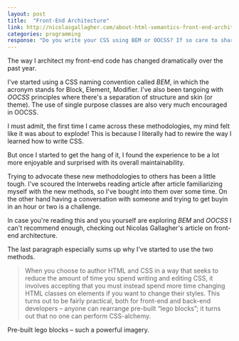 ```yaml
---
layout: post
title:  "Front-End Architecture"
link: http://nicolasgallagher.com/about-html-semantics-front-end-architecture/#how-i-learned-to-stop-worrying-
categories: programming
response: "Do you write your CSS using BEM or OOCSS? If so care to share resources that helped you learn them?"
---
```


The way I architect my front-end code has changed dramatically over the past year.

I've started using a CSS naming convention called _BEM_, in which the acronym stands for Block, Element, Modifier. I've also been tangoing with _OOCSS_ principles where there's a separation of structure and skin (or theme). The use of single purpose classes are also very much encouraged in OOCSS.

I must admit, the first time I came across these methodologies, my mind felt like it was about to explode! This is because I literally had to rewire the way I learned how to write CSS.

But once I started to get the hang of it, I found the experience to be a lot more enjoyable and surprised with its overall maintainability.

Trying to advocate these new methodologies to others has been a little tough. I've scoured the Interwebs reading article after article familiarizing myself with the new methods, so I've bought into them over some time. On the other hand having a conversation with someone and trying to get buyin in an hour or two is a challenge.

In case you're reading this and you yourself are exploring _BEM_ and _OOCSS_ I can't recommend enough, checking out Nicolas Gallagher's article on front-end architecture.

The last paragraph especially sums up why I've started to use the two methods.

> When you choose to author HTML and CSS in a way that seeks to reduce the amount of time you spend writing and editing CSS, it involves accepting that you must instead spend more time changing HTML classes on elements if you want to change their styles. This turns out to be fairly practical, both for front-end and back-end developers – anyone can rearrange pre-built “lego blocks”; it turns out that no one can perform CSS-alchemy.

Pre-built lego blocks &ndash; such a powerful imagery.
